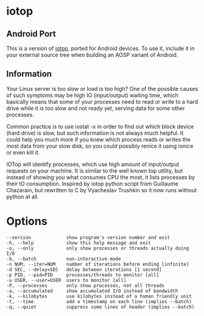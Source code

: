iotop
=====

## Android Port
This is a version of [iotop](https://github.com/Tomas-M/iotop), ported for Android devices.
To use it, include it in your external source tree when building an AOSP variant of Android.

## Information

Your Linux server is too slow or load is too high? One of the possible
causes of such symptoms may be high IO (input/output) waiting time,
which basically means that some of your processes need to read or write
to a hard drive while it is too slow and not ready yet, serving data for
some other processes.

Common practice is to use iostat -x in order to find out which block
device (hard drive) is slow, but such information is not always much
helpful. It could help you much more if you knew which process reads or
writes the most data from your slow disk, so you could possibly renice
it using ionice or even kill it.

IOTop will identify processes, which use high amount of input/output
requests on your machine. It is similar to the well known top utility,
but instead of showing you what consumes CPU the most, it lists
processes by their IO consumption. Inspired by iotop python script from
Guillaume Chazarain, but rewritten to C by Vyacheslav Trushkin so it now
runs without python at all.

Options
=======

```
--version             show program's version number and exit
-h, --help            show this help message and exit
-o, --only            only show processes or threads actually doing I/O
-b, --batch           non-interactive mode
-n NUM, --iter=NUM    number of iterations before ending [infinite]
-d SEC, --delay=SEC   delay between iterations [1 second]
-p PID, --pid=PID     processes/threads to monitor [all]
-u USER, --user=USER  users to monitor [all]
-P, --processes       only show processes, not all threads
-a, --accumulated     show accumulated I/O instead of bandwidth
-k, --kilobytes       use kilobytes instead of a human friendly unit
-t, --time            add a timestamp on each line (implies --batch)
-q, --quiet           suppress some lines of header (implies --batch)
```